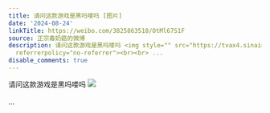 ```yaml
---
title: 请问这款游戏是黑吗喽吗 [图片]
date: '2024-08-24'
linkTitle: https://weibo.com/3825863518/OtMl67S1F
source: 正宗毒奶菇的微博
description: 请问这款游戏是黑吗喽吗 <img style="" src="https://tvax4.sinaimg.cn/large/e40a0b5egy1hsz6cffoy0j20ln06975n.jpg"
  referrerpolicy="no-referrer"><br><br> ...
disable_comments: true
---
```

请问这款游戏是黑吗喽吗 <img style="" src="https://tvax4.sinaimg.cn/large/e40a0b5egy1hsz6cffoy0j20ln06975n.jpg" referrerpolicy="no-referrer"><br><br> ...